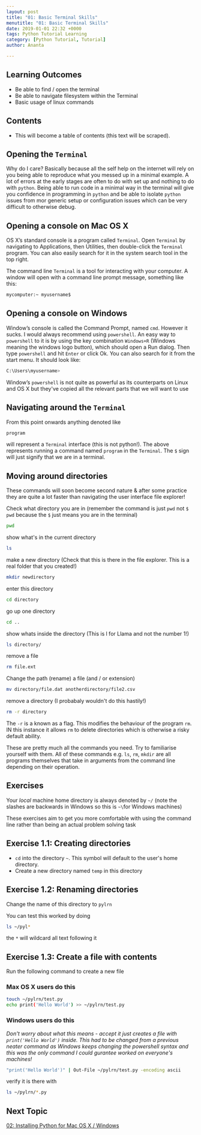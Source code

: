 ```yaml
---
layout: post
title: "01: Basic Terminal Skills"
menutitle: "01: Basic Terminal Skills"
date: 2019-01-01 22:32 +0000
tags: Python Tutorial Learning
category: [Python Tutorial, Tutorial]
author: Ananta

---
```


## Learning Outcomes

- Be able to find / open the terminal
- Be able to navigate filesystem within the Terminal
- Basic usage of linux commands

## Contents

- This will become a table of contents (this text will be scraped).

## Opening the `Terminal`

Why do I care? Basically because all the self help on the internet will rely on you being able to reproduce what you messed up in a minimal example. A lot of errors at the early stages are often to do with set up and nothing to do with `python`. Being able to run code in a minimal way in the terminal will give you confidence in programming in `python` and be able to isolate `python` issues from mor generic setup or configuration issues which can be very difficult to otherwise debug.

## Opening a console on Mac OS X

OS X’s standard console is a program called `Terminal`. Open `Terminal` by navigating to Applications, then Utilities, then double-click the `Terminal` program. You can also easily search for it in the system search tool in the top right.

The command line `Terminal` is a tool for interacting with your computer. A window will open with a command line prompt message, something like this:

```sh
mycomputer:~ myusername$
```

## Opening a console on Windows

Window’s console is called the Command Prompt, named `cmd`. However it sucks. I would always recommend using `powershell`. An easy way to `powershell` to it is by using the key combination `Windows+R` (Windows meaning the windows logo button), which should open a Run dialog. Then type `powershell` and hit `Enter` or click Ok. You can also search for it from the start menu. It should look like:

```sh
C:\Users\myusername>
```

Window’s `powershell` is not quite as powerful as its counterparts on Linux and OS X but they've copied all the relevant parts that we will want to use

## Navigating around the `Terminal`

From this point onwards anything denoted like

```sh
program
```

will represent a `Terminal` interface (this is not python!). The above represents running a command named `program` in the `Terminal`. The `$` sign will just signify that we are in a terminal.

## Moving around directories

These commands will soon become second nature & after some practice they are quite a lot faster than navigating the user interface file explorer!

Check what directory you are in (remember the command is just `pwd` not `$ pwd` because the `$` just means you are in the terminal)

```sh
pwd
```

show what's in the current directory

```sh
ls
```

make a new directory (Check that this is there in the file explorer. This is a real folder that you created!)

```sh
mkdir newdirectory
```

enter this directory

```sh
cd directory
```

go up one directory

```sh
cd ..
```

show whats inside the directory (This is l for Llama and not the number 1!)

```sh
ls directory/
```

remove a file

```sh
rm file.ext
```

Change the path (rename) a file (and / or extension)

```sh
mv directory/file.dat anotherdirectory/file2.csv
```

remove a directory (I probabaly wouldn't do this hastily!)

```sh
rm -r directory
```

The `-r` is a known as a flag. This modifies the behaviour of the program `rm`. IN this instance it allows `rm`
to delete directories which is otherwise a risky default ability.

These are pretty much all the commands you need. Try to familiarise yourself with them.
All of these commands e.g. `ls`, `rm`, `mkdir` are all programs themselves that take in arguments from the command line depending on their operation.

## Exercises

Your *local* machine home directory is always denoted by `~/` (note the slashes are backwards in Windows so this is `~\`for Windows machines)

These exercises aim to get you more comfortable with using the command line rather than being an actual problem solving task

## Exercise 1.1: Creating directories

- `cd` into the directory `~`. This symbol will default to the user's home directory.
- Create a new directory named `temp` in this directory

## Exercise 1.2: Renaming directories

Change the name of this directory to `pylrn`

You can test this worked by doing

```sh
ls ~/pyl*
```

the `*` will wildcard all text following it

## Exercise 1.3: Create a file with contents

Run the following command to create a new file

### Max OS X users do this

```sh
touch ~/pylrn/test.py
echo print('Hello World') >> ~/pylrn/test.py
```

### Windows users do this

*Don't worry about what this means - accept it just creates a file with `print('Hello World')` inside. This had to be changed from a previous neater command as Windows keeps changing the powershell syntax and this was the only command I could gurantee worked on everyone's machines!*

```sh
"print('Hello World')" | Out-File ~/pylrn/test.py -encoding ascii
```

verify it is there with

```sh
ls ~/pylrn/*.py
```

## Next Topic

[02: Installing Python for Mac OS X / Windows](https://gowoogle.com)
